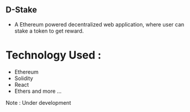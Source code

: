 ## D-Stake

- A Ethereum powered decentralized web application, where user can stake a token to get reward.

# Technology Used : 
- Ethereum
- Solidity
- React
- Ethers and more ...

Note : Under development